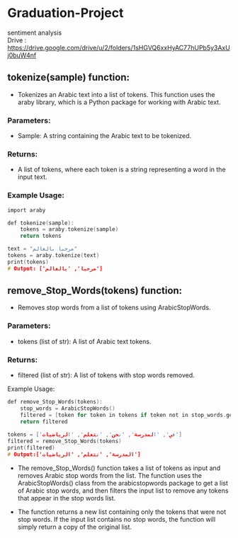 # Graduation-Project
sentiment analysis            
Drive : https://drive.google.com/drive/u/2/folders/1sHGVQ6xxHyAC77hUPb5y3AxUj0buW4nf


## tokenize(sample) function:
* Tokenizes an Arabic text into a list of tokens. This function uses the araby library, which is a Python package for working with Arabic text.

### Parameters:
* Sample: A string containing the Arabic text to be tokenized.        
### Returns:
* A list of tokens, where each token is a string representing a word in the input text.         
### Example Usage:
```c
import araby

def tokenize(sample):
    tokens = araby.tokenize(sample)
    return tokens

text = "مرحبا بالعالم"
tokens = araby.tokenize(text)
print(tokens)
# Output: ['مرحبا', 'بالعالم']
```
## remove_Stop_Words(tokens) function:
* Removes stop words from a list of tokens using ArabicStopWords.

### Parameters:
* tokens (list of str): A list of Arabic text tokens.

### Returns:
* filtered (list of str): A list of tokens with stop words removed.

Example Usage:
```c
def remove_Stop_Words(tokens):
    stop_words = ArabicStopWords()
    filtered = [token for token in tokens if token not in stop_words.get_stop_words()]
    return filtered 
    
tokens = ['في', 'المدرسة', 'نحن', 'نتعلم', 'الرياضيات']
filtered = remove_Stop_Words(tokens)
print(filtered)
# Output:['المدرسة', 'نتعلم', 'الرياضيات']
```
* The remove_Stop_Words() function takes a list of tokens as input and removes Arabic stop words from the list. The function uses the ArabicStopWords() class from the arabicstopwords package to get a list of Arabic stop words, and then filters the input list to remove any tokens that appear in the stop words list.

* The function returns a new list containing only the tokens that were not stop words. If the input list contains no stop words, the function will simply return a copy of the original list.
